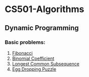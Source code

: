 # CS501-Algorithms

## Dynamic Programming

### Basic problems:
1. [Fibonacci](https://github.com/amtj/CS501-Algorithms/tree/master/Dynamic-Programming/01.Fibonacci)
2. [Binomial Coefficient](https://github.com/amtj/CS501-Algorithms/tree/master/Dynamic-Programming/02.Binomial-Coefficient)
3. [Longest Common Subsequence](https://github.com/amtj/CS501-Algorithms/tree/master/Dynamic-Programming/03.Longest-Common-Subsequence)
58. [Egg Dropping Puzzle](https://github.com/amtj/CS501-Algorithms/tree/master/Dynamic-Programming/58.Egg-Dropping-Puzzle)
